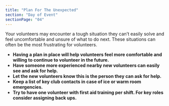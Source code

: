 ```yaml
---
title: "Plan For The Unexpected"
section: "Day of Event"
sectionPage: "04"
---
```


Your volunteers may encounter a tough situation they can’t easily solve and feel uncomfortable and unsure of what to do next. These situations can often be the most frustrating for volunteers.

- **Having a plan in place will help volunteers feel more comfortable and willing to continue to volunteer in the future.**
- **Have someone more experienced nearby new volunteers can easily see and ask for help.**
- **Let the new volunteers know this is the person they can ask for help.**
- **Keep a list of key club contacts in case of ice or warm room emergencies.**
- **Try to have one volunteer with first aid training per shift. For key roles consider assigning back ups.**
